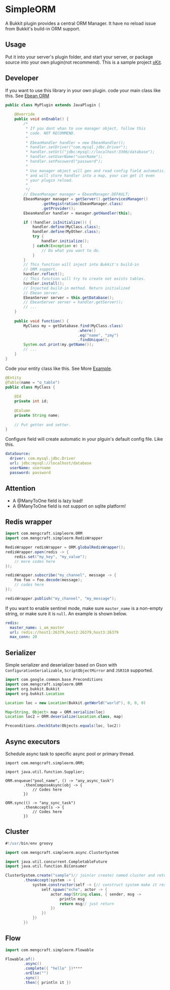 # SimpleORM
A Bukkit plugin provides a central ORM Manager. It have no reload issue from
Bukkit's build-in ORM support.

## Usage
Put it into your server's plugin folder, and start your server,
or package source into your own plugin(not recommend).
This is a sample project [xKit](https://github.com/caoli5288/xKit).

## Developer
If you want to use this library in your own plugin. code your main
class like this. See [Ebean ORM](http://avaje.org/ebean/documentation.html)
```java
public class MyPlugin extends JavaPlugin {
    
    @Override
    public void onEnable() {
        /*
         * If you dont whan to use manager object, follow this
         * code. NOT RECOMMEND.
         *
         * EbeanHandler handler = new EbeanHandler();
         * handler.setDriver("com.mysql.jdbc.Driver");
         * handler.setUrl("jdbc:mysql://localhost:3306/database");
         * handler.setUserName("userName");
         * handler.setPassword("password");
         *
         * Use manager object will gen and read config field automatic.
         * and will store handler into a map, your can get it even
         * your plugin reload.
         *
         */
        // EbeanManager manager = EbeanManager.DEFAULT;
        EbeanManager manager = getServer().getServicesManager()
                .getRegistration(EbeanManager.class)
                .getProvider();
        EbeanHandler handler = manager.getHandler(this);

        if (!handler.isInitialize()) {
            handler.define(MyClass.class);
            handler.define(MyOther.class);
            try {
                handler.initialize();
            } catch(Exception e) {
                // Do what you want to do.
            }
        }
        // This function will inject into Bukkit's build-in 
        // ORM support.
        handler.reflect();
        // This function will try to create not exists tables.
        handler.install();
        // Injected build-in method. Return initialized 
        // Ebean server.
        EbeanServer server = this.getDatabase();
        // EbeanServer server = handler.getServer();
        // ...
    }
    
    public void function() {
        MyClass my = getDatabase.find(MyClass.class)
                                .where()
                                .eq("name", "zmy")
                                .findUnique();
        System.out.print(my.getName());
        // ...
    }
}
```
Code your entity class like this. See More [Example](https://github.com/ebean-orm/avaje-ebeanorm-examples/tree/master/a-basic/src/main/java/org/example/domain).
```java
@Entity
@Table(name = "o_table")
public class MyClass {
    
    @Id
    private int id;
    
    @Column
    private String name;
    
    // Put getter and setter.
}
```
Configure field will create automatic in your plguin's default config file.
Like this.
```yaml
dataSource:
  driver: com.mysql.jdbc.Driver
  url: jdbc:mysql://localhost/database
  userName: username
  password: password
```

## Attention
- A @ManyToOne field is lazy load!
- A @ManyToOne field is not support on sqlite platform!

## Redis wrapper

```groovy
import com.mengcraft.simpleorm.ORM
import com.mengcraft.simpleorm.RedisWrapper

RedisWrapper redisWrapper = ORM.globalRedisWrapper();
redisWrapper.open(redis -> {
    redis.set("my_key", "my_value");
    // more codes here
});

redisWrapper.subscribe("my_channel", message -> {
    Foo foo = Foo.decode(message);
    // codes here
});

redisWrapper.publish("my_channel", "my_message");
```

If you want to enable sentinel mode, make sure `master_name` is a non-empty string, or make sure it is `null`. An example is shown below.

```yaml
redis:
  master_name: i_am_master
  url: redis://host1:26379,host2:26379,host3:26379
  max_conn: 20
```

## Serializer

Simple serializer and deserializer based on Gson with `ConfigurationSerializable`, `ScriptObjectMirror` and `JSR310` supported.

```groovy
import com.google.common.base.Preconditions
import com.mengcraft.simpleorm.ORM
import org.bukkit.Bukkit
import org.bukkit.Location

Location loc = new Location(Bukkit.getWorld("world"), 0, 0, 0)

Map<String, Object> map = ORM.serialize(loc)
Location loc2 = ORM.deserialize(Location.class, map)

Preconditions.checkState(Objects.equals(loc, loc2))
```

## Async executors

Schedule async task to specific async pool or primary thread.

```jshelllanguage
import com.mengcraft.simpleorm.ORM;

import java.util.function.Supplier;

ORM.enqueue("pool_name", () -> "any_async_task")
        .thenComposeAsync(obj -> {
            // Codes here
        })

ORM.sync(() -> "any_sync_task")
        .thenAccept(s -> {
            // Codes here
        })
```

## Cluster

```groovy
#!/usr/bin/env groovy

import com.mengcraft.simpleorm.async.ClusterSystem

import java.util.concurrent.CompletableFuture
import java.util.function.BiConsumer

ClusterSystem.create("sample")// join(or create) named cluster and return its future. 
        .thenAccept(system -> {
            system.constructor(self -> {// construct system make it respawn automatic
                self.spawn("echo", actor -> {
                    actor.map(String.class, { sender, msg ->
                        println msg
                        return msg// just return
                    })
                })
            })
        })
```

## Flow

```groovy
import com.mengcraft.simpleorm.Flowable

Flowable.of()
        .async()
        .complete({ "hello" })****
        .orElse("")
        .sync()
        .then({ println it })
```